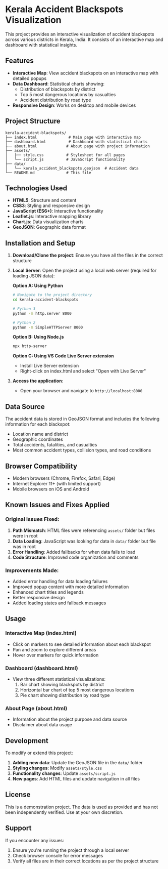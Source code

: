 # Kerala Accident Blackspots Visualization

This project provides an interactive visualization of accident blackspots across various districts in Kerala, India. It consists of an interactive map and dashboard with statistical insights.

## Features

- **Interactive Map**: View accident blackspots on an interactive map with detailed popups
- **Data Dashboard**: Statistical charts showing:
  - Distribution of blackspots by district
  - Top 5 most dangerous locations by casualties
  - Accident distribution by road type
- **Responsive Design**: Works on desktop and mobile devices

## Project Structure

```
kerala-accident-blackspots/
├── index.html              # Main page with interactive map
├── dashboard.html          # Dashboard with statistical charts
├── about.html             # About page with project information
├── assets/
│   ├── style.css          # Stylesheet for all pages
│   └── script.js          # JavaScript functionality
├── data/
│   └── kerala_accident_blackspots.geojson  # Accident data
└── README.md              # This file
```

## Technologies Used

- **HTML5**: Structure and content
- **CSS3**: Styling and responsive design
- **JavaScript (ES6+)**: Interactive functionality
- **Leaflet.js**: Interactive mapping library
- **Chart.js**: Data visualization charts
- **GeoJSON**: Geographic data format

## Installation and Setup

1. **Download/Clone the project**: Ensure you have all the files in the correct structure
2. **Local Server**: Open the project using a local web server (required for loading JSON data):

   **Option A: Using Python**
   ```bash
   # Navigate to the project directory
   cd kerala-accident-blackspots

   # Python 3
   python -m http.server 8000

   # Python 2
   python -m SimpleHTTPServer 8000
   ```

   **Option B: Using Node.js**
   ```bash
   npx http-server
   ```

   **Option C: Using VS Code Live Server extension**
   - Install Live Server extension
   - Right-click on index.html and select "Open with Live Server"

3. **Access the application**:
   - Open your browser and navigate to `http://localhost:8000`

## Data Source

The accident data is stored in GeoJSON format and includes the following information for each blackspot:
- Location name and district
- Geographic coordinates
- Total accidents, fatalities, and casualties
- Most common accident types, collision types, and road conditions

## Browser Compatibility

- Modern browsers (Chrome, Firefox, Safari, Edge)
- Internet Explorer 11+ (with limited support)
- Mobile browsers on iOS and Android

## Known Issues and Fixes Applied

### Original Issues Fixed:
1. **Path Mismatch**: HTML files were referencing `assets/` folder but files were in root
2. **Data Loading**: JavaScript was looking for data in `data/` folder but file was in root
3. **Error Handling**: Added fallbacks for when data fails to load
4. **Code Structure**: Improved code organization and comments

### Improvements Made:
- Added error handling for data loading failures
- Improved popup content with more detailed information
- Enhanced chart titles and legends
- Better responsive design
- Added loading states and fallback messages

## Usage

### Interactive Map (index.html)
- Click on markers to see detailed information about each blackspot
- Pan and zoom to explore different areas
- Hover over markers for quick information

### Dashboard (dashboard.html)
- View three different statistical visualizations:
  1. Bar chart showing blackspots by district
  2. Horizontal bar chart of top 5 most dangerous locations
  3. Pie chart showing distribution by road type

### About Page (about.html)
- Information about the project purpose and data source
- Disclaimer about data usage

## Development

To modify or extend this project:

1. **Adding new data**: Update the GeoJSON file in the `data/` folder
2. **Styling changes**: Modify `assets/style.css`
3. **Functionality changes**: Update `assets/script.js`
4. **New pages**: Add HTML files and update navigation in all files

## License

This is a demonstration project. The data is used as provided and has not been independently verified. Use at your own discretion.

## Support

If you encounter any issues:
1. Ensure you're running the project through a local server
2. Check browser console for error messages
3. Verify all files are in their correct locations as per the project structure
